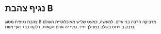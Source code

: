 # נגיף צהבת B

צהבת נגיפית מסוג B מדביקה הרבה בני אדם. למעשה, כמעט שליש מאוכלוסיית העולם נדבק
בווירוס בשלב במהלך חייו. נגיף זה גורם הקאות, דלקת כבד ואף מוות.
